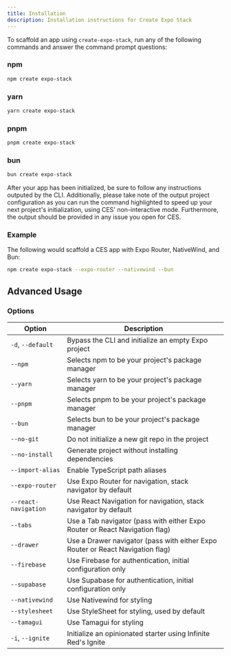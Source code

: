 ```yaml
---
title: Installation
description: Installation instructions for Create Expo Stack
---
```


To scaffold an app using `create-expo-stack`, run any of the following commands and answer the command prompt questions:

### npm

```bash
npm create expo-stack
```

### yarn

```bash
yarn create expo-stack
```

### pnpm

```bash
pnpm create expo-stack
```

### bun

```bash
bun create expo-stack
```

After your app has been initialized, be sure to follow any instructions outputed by the CLI. Additionally, please take note of the output project configuration as you can run the command highlighted to speed up your next project's initialization, using CES' non-interactive mode. Furthermore, the output should be provided in any issue you open for CES.

### Example

The following would scaffold a CES app with Expo Router, NativeWind, and Bun:

```bash
npm create expo-stack --expo-router --nativewind --bun
```

## Advanced Usage

### Options

| Option              | Description                                                                    |
| ------------------- | ------------------------------------------------------------------------------ |
| `-d`, `--default`   | Bypass the CLI and initialize an empty Expo project                            |
| `--npm`             | Selects npm to be your project's package manager                               |
| `--yarn`            | Selects yarn to be your project's package manager                              |
| `--pnpm`            | Selects pnpm to be your project's package manager                              |
| `--bun`             | Selects bun to be your project's package manager                               |
| `--no-git`          | Do not initialize a new git repo in the project                                |
| `--no-install`      | Generate project without installing dependencies                               |
| `--import-alias`    | Enable TypeScript path aliases                                                 |
| `--expo-router`     | Use Expo Router for navigation, stack navigator by default                     |
| `--react-navigation`| Use React Navigation for navigation, stack navigator by default                |
| `--tabs`            | Use a Tab navigator (pass with either Expo Router or React Navigation flag)    |
| `--drawer`          | Use a Drawer navigator (pass with either Expo Router or React Navigation flag) |
| `--firebase`        | Use Firebase for authentication, initial configuration only                    |
| `--supabase`        | Use Supabase for authentication, initial configuration only                    |
| `--nativewind`      | Use Nativewind for styling                                                     |
| `--stylesheet`      | Use StyleSheet for styling, used by default                                    |
| `--tamagui`         | Use Tamagui for styling                                                        |
| `-i`, `--ignite`    | Initialize an opinionated starter using Infinite Red's Ignite                  |
